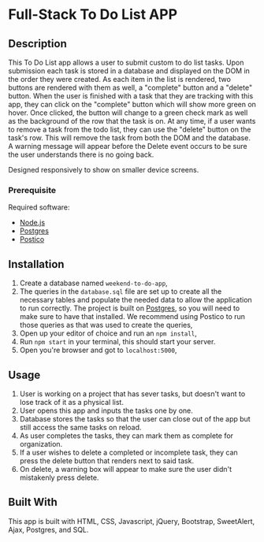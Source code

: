 # Full-Stack To Do List APP

## Description

This To Do List app allows a user to submit custom to do list tasks. Upon submission each task is stored in a database and displayed on the DOM in the order they were created. As each item in the list is rendered, two buttons are rendered with them as well, a "complete" button and a "delete" button. When the user is finished with a task that they are tracking with this app, they can click on the "complete" button which will show more green on hover. Once clicked, the button will change to a green check mark as well as the background of the row that the task is on. At any time, if a user wants to remove a task from the todo list, they can use the "delete" button on the task's row. This will remove the task from both the DOM and the database. A warning message will appear before the Delete event occurs to be sure the user understands there is no going back.

Designed responsively to show on smaller device screens.


### Prerequisite

Required software:

- [Node.js](https://nodejs.org/en/)
- [Postgres](https://www.postgresql.org/download/)
- [Postico](https://eggerapps.at/postico/)

## Installation

1. Create a database named `weekend-to-do-app`,
2. The queries in the `database.sql` file are set up to create all the necessary tables and populate the needed data to allow the application to run correctly. The project is built on [Postgres](https://www.postgresql.org/download/), so you will need to make sure to have that installed. We recommend using Postico to run those queries as that was used to create the queries,
3. Open up your editor of choice and run an `npm install`,
4. Run `npm start` in your terminal, this should start your server.
5. Open you're browser and got to `localhost:5000`,


## Usage

1. User is working on a project that has sever tasks, but doesn't want to lose track of it as a physical list.
2. User opens this app and inputs the tasks one by one.
3. Database stores the tasks so that the user can close out of the app but still access the same tasks on reload.
4. As user completes the tasks, they can mark them as complete for organization.
5. If a user wishes to delete a completed or incomplete task, they can press the delete button that renders next to said task.
6. On delete, a warning box will appear to make sure the user didn't mistakenly press delete.

## Built With

This app is built with HTML, CSS, Javascript, jQuery, Bootstrap, SweetAlert, Ajax, Postgres, and SQL.
